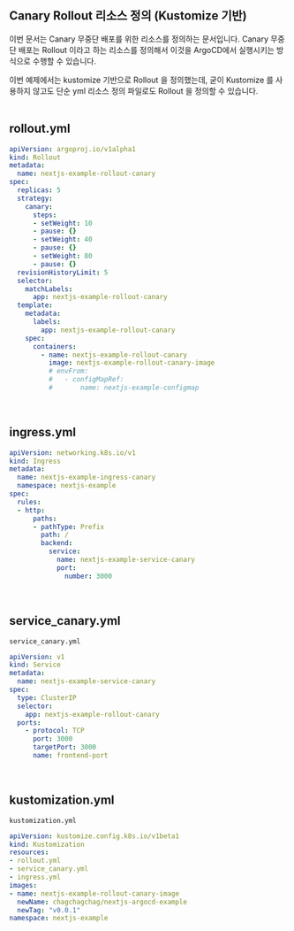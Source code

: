 ## Canary Rollout 리소스 정의 (Kustomize 기반)

이번 문서는 Canary 무중단 배포를 위한 리소스를 정의하는 문서입니다. Canary 무중단 배포는 Rollout 이라고 하는 리소스를 정의해서 이것을 ArgoCD에서 실행시키는 방식으로 수행할 수 있습니다. <br>

이번 예제에서는 kustomize 기반으로 Rollout 을 정의했는데, 굳이 Kustomize 를 사용하지 않고도 단순 yml 리소스 정의 파일로도 Rollout 을 정의할 수 있습니다.<br>
<br>

## rollout.yml
```yaml
apiVersion: argoproj.io/v1alpha1
kind: Rollout
metadata:
  name: nextjs-example-rollout-canary
spec:
  replicas: 5
  strategy:
    canary:
      steps:
      - setWeight: 10
      - pause: {}
      - setWeight: 40
      - pause: {}
      - setWeight: 80
      - pause: {}
  revisionHistoryLimit: 5
  selector:
    matchLabels:
      app: nextjs-example-rollout-canary
  template:
    metadata:
      labels:
        app: nextjs-example-rollout-canary
    spec:
      containers:
        - name: nextjs-example-rollout-canary
          image: nextjs-example-rollout-canary-image
          # envFrom:
          #   - configMapRef:
          #       name: nextjs-example-configmap
```
<br>

## ingress.yml
```yaml
apiVersion: networking.k8s.io/v1
kind: Ingress
metadata:
  name: nextjs-example-ingress-canary
  namespace: nextjs-example
spec:
  rules:
  - http:
      paths:
      - pathType: Prefix
        path: /
        backend:
          service:
            name: nextjs-example-service-canary
            port:
              number: 3000
```
<br>

## service\_canary.yml
`service_canary.yml`
```yaml
apiVersion: v1
kind: Service
metadata:
  name: nextjs-example-service-canary
spec:
  type: ClusterIP
  selector:
    app: nextjs-example-rollout-canary
  ports:
    - protocol: TCP
      port: 3000
      targetPort: 3000
      name: frontend-port
```
<br>

## kustomization.yml
`kustomization.yml`
```yaml
apiVersion: kustomize.config.k8s.io/v1beta1
kind: Kustomization
resources:
- rollout.yml
- service_canary.yml
- ingress.yml
images:
- name: nextjs-example-rollout-canary-image
  newName: chagchagchag/nextjs-argocd-example
  newTag: "v0.0.1"
namespace: nextjs-example
```
<br>

